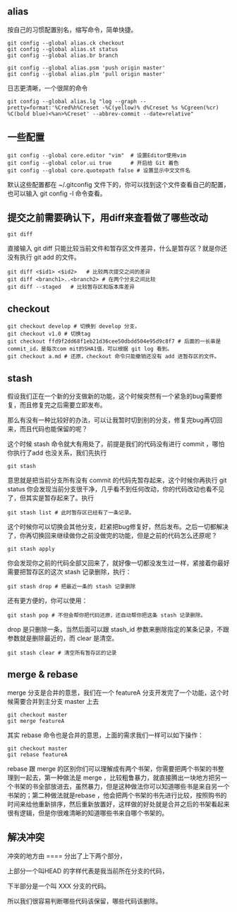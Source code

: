 ## alias

按自己的习惯配置别名，缩写命令，简单快捷。

```
git config --global alias.ck checkout
git config --global alias.st status
git config --global alias.br branch

git config --global alias.psm 'push origin master'
git config --global alias.plm 'pull origin master'
```

日志更清晰，一个很屌的命令

```
git config --global alias.lg "log --graph --pretty=format:'%Cred%h%Creset -%C(yellow)% d%Creset %s %Cgreen(%cr) %C(bold blue)<%an>%Creset' --abbrev-commit --date=relative"
```

## 一些配置

```
git config --global core.editor "vim"  # 设置Editor使用vim
git config --global color.ui true      # 开启给 Git 着色
git config --global core.quotepath false # 设置显示中文文件名
```

默认这些配置都在 ~/.gitconfig 文件下的，你可以找到这个文件查看自己的配置，也可以输入 git config -l 命令查看。

## 提交之前需要确认下，用diff来查看做了哪些改动

```
git diff
```

直接输入 git diff 只能比较当前文件和暂存区文件差异，什么是暂存区？就是你还没有执行 git add 的文件。

```
git diff <$id1> <$id2>   # 比较两次提交之间的差异
git diff <branch1>..<branch2> # 在两个分支之间比较 
git diff --staged   # 比较暂存区和版本库差异
```

## checkout

```
git checkout develop # 切换到 develop 分支，
git checkout v1.0 # 切换tag
git checkout ffd9f2dd68f1eb21d36cee50dbdd504e95d9c8f7 # 后面的一长串是commit_id，是每次com mit的SHA1值，可以根据 git log 看到。
git checkout a.md # 还原，checkout 命令只能撤销还没有 add 进暂存区的文件。
```

## stash

假设我们正在一个新的分支做新的功能，这个时候突然有一个紧急的bug需要修复，而且修复完之后需要立即发布。

那么有没有一种比较好的办法，可以让我暂时切到别的分支，修复完bug再切回来，而且代码也能保留的呢？

这个时候 stash 命令就大有用处了，前提是我们的代码没有进行 commit ，哪怕你执行了add 也没关系，我们先执行

```
git stash
```

意思就是把当前分支所有没有 commit 的代码先暂存起来，这个时候你再执行 git status 你会发现当前分支很干净，几乎看不到任何改动，你的代码改动也看不见了，但其实是暂存起来了。执行

```
git stash list # 此时暂存区已经有了一条记录。
```

这个时候你可以切换会其他分支，赶紧把bug修复好，然后发布。之后一切都解决了，你再切换回来继续做你之前没做完的功能，但是之前的代码怎么还原呢？

```
git stash apply
```

你会发现你之前的代码全部又回来了，就好像一切都没发生过一样，紧接着你最好需要把暂存区的这次 stash 记录删除，执行：

```
git stash drop # 把最近一条的 stash 记录删除
```

还有更方便的，你可以使用：

```
git stash pop # 不但会帮你把代码还原，还自动帮你把这条 stash 记录删除。
```

drop 是只删除一条，当然后面可以跟 stash\_id 参数来删除指定的某条记录，不跟参数就是删除最近的，而 clear 是清空。

```
git stash clear # 清空所有暂存区的记录
```

## merge & rebase

merge 分支是合并的意思，我们在一个 featureA 分支开发完了一个功能，这个时候需要合并到主分支 master 上去

```
git checkout master 
git merge featureA
```

其实 rebase 命令也是合并的意思，上面的需求我们一样可以如下操作：

```
git checkout master 
git rebase featureA
```

rebase 跟 merge 的区别你们可以理解成有两个书架，你需要把两个书架的书整理到一起去，第一种做法是 merge ，比较粗鲁暴力，就直接腾出一块地方把另一个书架的书全部放进去，虽然暴力，但是这种做法你可以知道哪些书是来自另一个书架的；第二种做法就是rebase ，他会把两个书架的书先进行比较，按照购书的时间来给他重新排序，然后重新放置好，这样做的好处就是合并之后的书架看起来很有逻辑，但是你很难清晰的知道哪些书来自哪个书架的。

## 解决冲突

冲突的地方由 ==== 分出了上下两个部分，

上部分一个叫HEAD 的字样代表是我当前所在分支的代码，

下半部分是一个叫 XXX 分支的代码。

所以我们很容易判断哪些代码该保留，哪些代码该删除。



















